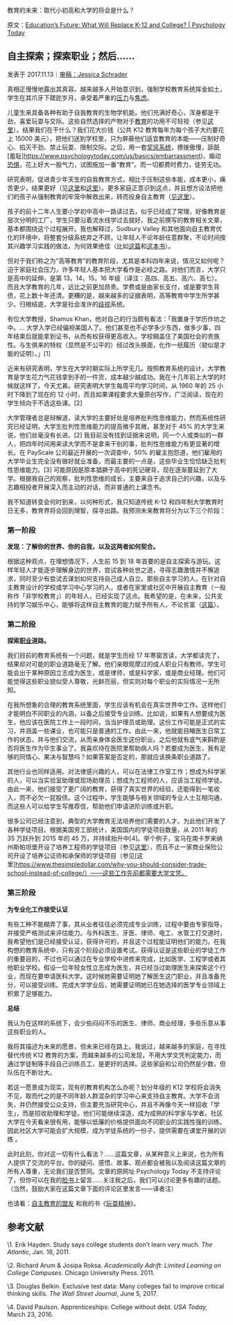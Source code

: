 教育的未来：取代小初高和大学的将会是什么？

原文：[Education’s Future: What Will Replace K-12 and College? | Psychology Today](https://www.psychologytoday.com/us/blog/freedom-learn/201711/education-s-future-what-will-replace-k-12-and-college)

## 自主探索；探索职业；然后……

发表于 2017.11.13｜[审稿：Jessica Schrader](https://www.psychologytoday.com/us/docs/editorial-process)

真相正慢慢地露出其真容。越来越多人开始意识到，强制学校教育系统挥金如土，学生在其爪牙下蹉跎岁月，承受着严重的[压力](https://www.psychologytoday.com/us/basics/stress)与[焦虑](https://www.psychologytoday.com/us/basics/anxiety)。

儿童生来具备各种有助于自我教育的生物学机能。他们充满好奇心，浑身都是干劲，喜爱玩耍与交际。这些自然选择的产物对于[教育](https://www.psychologytoday.com/us/basics/education)的功用不可轻视（参见[这里](https://www.psychologytoday.com/us/blog/freedom-learn/201609/biological-foundations-self-directed-education)）。结果我们在干什么？我们花大价钱（公共 K12 教育每年为每个孩子大约要花上 15000 美元），把他们送到学校里，只为屏蔽他们适宜教育的本能——压制好奇心、掐灭干劲、禁止玩耍、限制交际。之后，用一套[奖惩系统](https://www.psychologytoday.com/us/basics/punishment)，撩拨傲慢，舔舐[羞耻]https://www.psychologytoday.com/us/basics/embarrassment)，煽动[恐惧](https://www.psychologytoday.com/us/basics/fear)，花上好大一股气力，试图施加一番“教育”。而一切都费时费力，徒劳无功。

研究表明，促进青少年天生的自我教育方式，相比于压制这些本能，成本更小，痛苦更少，结果更好（见[这里](http://education.oxfordre.com/view/10.1093/acrefore/9780190264093.001.0001/acrefore-9780190264093-e-80)和[这里](https://www.amazon.com/Free-Learn-Unleashing-Instinct-Self-Reliant/dp/0465084990/ref=sr_1_1?s=books&ie=UTF8&qid=1440592828&sr=1-1&keywords=peter+gray+free+to+learn)）。更多家庭正意识到这点，并且想方设法把他们的孩子从强制教育的牢笼中解救出来，转而投身自主教育（[见这里](https://www.self-directed.org/)）。

孩子的前十二年人生要小学初中高中一路读过去，似乎已经成了常理，好像教育是层次分明的工厂，学生只要沿着流水线学过去就好。我之前撰写的教育相关文章，基本都围绕这个过程展开。我也解释过，Sudbury Valley 和其他面向自主教育优化的环境中，将整套分级系统弃之不顾，让年轻人不论年龄任意群聚，不论时间按其兴趣学习实践的做法，为何效果绝佳（比如[这篇](https://www.psychologytoday.com/us/blog/freedom-learn/200809/the-natural-environment-children-s-self-education)和[这本书](https://www.amazon.com/Free-Learn-Unleashing-Instinct-Self-Reliant/dp/0465084990/ref=sr_1_1?s=books&ie=UTF8&qid=1440592828&sr=1-1&keywords=peter+gray+free+to+learn)）。

但对于我们称之为“高等教育”的教育阶段，尤其是本科四年来说，情况又如何呢？迫于家庭社会压力，许多年轻人基本把大学看作是必经之路。对他们而言，大学只是高中的延伸，是第 13，14，15，16 年级（译注：高四、高五、高六、高七）。而且大学教育的几年，远比之前更加昂贵。学费或是由家长支付，或是要学生背债，花上数十年还清。更糟的是，越来越多的证据表明，高等教育中学生所学甚少。归根结底，大学是社会准许的[歧视](https://www.psychologytoday.com/us/basics/bias)系统。

有位大学教授，Shamus Khan，他对自己的行当颇有看法：「我置身于学历作坊之中。… 大学入学已经偏袒美国人了。他们甚至也不必学多少东西，做多少事，四年结束后就能拿到证书，从而有权获得更高收入。学校糊盖住了美国社会的贵族性。与生俱来的特权（显然是不公平的）经过改头换面，化作一纸履历（貌似是才能的证明）。」[1]

近来有研究表明，学生在大学时期实际上所学无几。按照教育系统的设计，大学教育是学生花力气花钱拿到手的一件货，成本越少越成功。我在十几年前上大学的时候就这样了，今天尤甚。研究表明大学生每周平均学习时间，从 1960 年的 25 小时下降到了现在的 12 小时，而且如果课程要求大量原创写作，广泛阅读，现在的学生倾向于不选这些课。[2]

大学管理者总是辩解道，读大学的主要好处是培养批判性思维能力，然而系统性研究已经证明，大学生批判性思维能力的提高微乎其微，甚至对于 45% 的大学生来说，他们丝毫没有长进。[2] 我目前没有找到证据来说明，同一个人或类似的一群人，把四年时间用来读大学而不是拿来干别的事，批判性思维能力有更显著的增长。在 PayScale 公司最近开展的一次调查中，50% 的雇主抱怨道，他们雇用的大学毕业生完全没有做好就业准备，而最主要的一点是，这些毕业生恰恰缺乏批判性思维能力。[3] 可能原因是原本猖獗于高中的死记硬背，现在逐渐蔓延到了大学。根据我自己的观察，批判性思维的成长，主要来自于追求自己的兴趣，以及与志趣相投者开展深入而主动的对话，而非普通的上课念书。

我不知道转变会何时到来，以何种形式，我只知道传统 K-12 和四年制大学教育时日无多，教育界将会回到理智，探寻出路。我预测未来教育将分为以下三个阶段：

### 第一阶段

**发现：了解你的世界、你的自我，以及这两者如何契合。**

根据这种观点，在理想情况下，人生前 15 到 18 年首要的是自主探索与游玩。这样年轻人才能逐步理解身边的世界，尝试各种处世之道，寻得志趣激情并不懈追求，同时至少有尝试去谋划如何支持自己成人自立。那些自主学习的人，在针对自主教育设计的学校或学习中心学习的人，或者在家里或社区中开展自主教育（一般称作「非学校教育」）的年轻人，已经实现了这点。我希望的是，在未来，公共支持的学习娱乐中心，能够将这样自主教育的能力赋予所有人，不论贫富（[这篇](https://www.psychologytoday.com/us/blog/freedom-learn/200909/our-social-obligation-educational-opportunity-not-coercion)）。

### 第二阶段

**探索[职业](https://www.psychologytoday.com/us/basics/career)道路。**

我们目前的教育系统有一个问题，就是学生历经 17 年寒窗苦读，大学都读完了，结果却对可能的职业道路毫无了解。他们亲眼观摩过的成人职业只有教师。学生可能会出于某种原因立志成为医生，或是律师，或是科学家，或是商业经理。他们可能觉得这些职业貌似受人尊敬，光鲜亮丽，但实则对每个职业的实际情况一无所知。

在我所想象的合理的教育系统里面，学生应该有机会在真实世界中工作。这样他们才能明白不同职业的内涵，以备之后接受专业训练。比如说，如果有人想要成为医生，他应该在医院工作上一段时间，当当护理员或助理。这份工作可能是正式的实习，并涵盖一些课业，也可能只是普通的工作。由此一来，他就能目睹医生日常工作的状态，并与他们交流，从而亲身体会医生这份职业。之后他就有底气来斟酌是否将医生作为毕生事业了。我喜欢待在医院里帮助病人吗？若要成为医生，我有足够的同情心、果决与智慧吗？如果答案是否定的，那就应该换条职业道路了。

其他行业也同样适用。对法律感兴趣的人，可以在法律工作室工作；想成为科学家的人，可以当实验室助理或现场助理员；想成为工程师的人，应该当工程师学徒。由此一来，他们接受了更广阔的教育，获得了真实世界的经验，还能得到一笔收入，而不必欠一屁股债。这个过程中，学生能够与相关领域的专业人士互相沟通，而这些人可以给学生写推荐信，帮助他们申请进阶训练或升职。

很多公司已经注意到，典型的大学教育无法培养他们需要的人才。为此他们开发了各种学徒项目。根据美国劳工部统计，美国国内的学徒项目数量，从 2011 年的 35 万跃升到 2015 年的 45 万，并持续抬升中[4]。举个例子，宝马在南卡罗来纳州斯帕坦堡开设了培养工程师的学徒项目（参见[这里](https://www.pbs.org/newshour/nation/why-an-apprenticeship-may-be-a-faster-ticket-to-the-american-dream-than-a-college-degree)），而且不止一家商业保险公司开设了培养公证师和承保师的学徒项目（参见[这里]https://www.thesimpledollar.com/why-you-should-consider-trade-school-instead-of-college/）——这些工作先前都需要大学文凭。

### 第三阶段

**为专业化工作接受认证**

有些工种不能糊弄了事，其从业者往往必须完成专业训练，过程中要由专家指导，并接受严格测试来评估能力。与外科医生、牙医、律师、电工、水管工打交道时，我希望他们是已经接受认证，获得许可的，并且这个过程能证明他们的能力。在我构想的教育系统中，只有这个阶段必须设置考试。获得认证是这些职业的学徒工作的重要目的，不过也可以通过在专业学校中进修来完成，比如医学、工程学或者其他职业学校。假设一位年轻女性立志成为医生，并已经当过助理医生来探索这个行业，而现在要申请医科大学。这时候她需要证明她了解医生这门职业，并且准备充分，可以接受训练。完成大学学业后，她需要证明她已在她选择的医学专业领域上积累了足够能力。

**总结**

我认为在这样的系统下，会少些闷闷不乐的医生、律师、商业经理，多些乐意从事这些职业的人。

我将其描述为未来的愿景，但未来已经在路上。我说过，越来越多的家庭，在寻找替代传统 K12 教育的方案，而越来越多的公司发现，不用大学文凭判定能力，而通过学徒制等手段自己训练员工，是更好的选择。这些家庭和公司仍然是少数，但队伍在不断壮大。

若这一愿景成为现实，现有的教育机构怎么办呢？划分年级的 K12 学校将会消失不见，取而代之的是不同年龄人群混杂的学习中心来支持自主教育。大学不会消失，并仍然接受公众支持，但主要充当研究中心，并且不再像今天一样招收「学生」，而是招收助理和学徒。他们可能继续深造，成为成熟的科学家与学者。社区大学在今天看来很有用，能够以低廉的价格提供面向不同职业的实践性强的训练。因此社区大学可能会扩大规模，成为学徒系统的一份子，提供需要在课堂开展的训练 。

此时此刻，你对这一切有什么看法？……这篇文章，从某种意义上来说，也为所有人提供了交流的平台。你的疑问、感悟、故事、观点都会被我以及阅读这篇文章的所有人尊重，无论我们是否赞同。文章的原网址 Psychology Today 不支持评论了，但你可以在我的[脸书](https://www.facebook.com/peter.gray.3572)上留言……关注我之后，我们可以讨论更多有趣的话题。（当然，鼓励大家在这篇文章下面的评论区里发言——译者注）

也请看：[自主教育的盟友](https://www.self-directed.org/) 和我的书《[玩耍精神](https://www.amazon.com/Free-Learn-Unleashing-Instinct-Self-Reliant/dp/0465084990/ref=sr_1_1?s=books&ie=UTF8&qid=1440592828&sr=1-1&keywords=peter+gray+free+to+learn)》。

## 参考文献

\1. Erik Hayden. Study says college students don’t learn very much. *The Atlantic*, Jan. 18, 2011.

\2. Richard Arum & Josipa Roksa. *Academically Adrift: Limited Learning on College Campuses*. Chicago University Press. 2011.

\3. Douglas Belkin. Exclusive test data: Many colleges fail to improve critical thinking skills. *The Wall Street Journal*, June 5, 2017.

\4. David Paulson. Apprenticeships: College without debt. *USA Today,* March 23, 2016.
